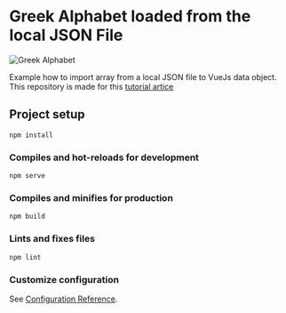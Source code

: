 # Greek Alphabet loaded from the local JSON File
![Greek Alphabet](https://artrayd.com/vue-local-json-array/screen-rec-2.gif?v=1)

Example how to import array from a local JSON file to VueJs data object.
This repository is made for this [tutorial artice](https://medium.com/@dmitrymind/how-to-keep-array-data-inside-local-json-file-for-vue-app-46bb29d4ac53)

## Project setup

```
npm install
```

### Compiles and hot-reloads for development

```
npm serve
```

### Compiles and minifies for production

```
npm build
```

### Lints and fixes files

```
npm lint
```

### Customize configuration

See [Configuration Reference](https://cli.vuejs.org/config/).
